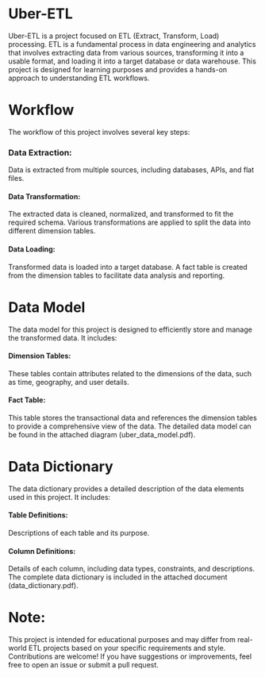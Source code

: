 # Uber-ETL
Uber-ETL is a project focused on ETL (Extract, Transform, Load) processing. ETL is a fundamental process in data engineering and analytics that involves extracting data from various sources, transforming it into a usable format, and loading it into a target database or data warehouse. This project is designed for learning purposes and provides a hands-on approach to understanding ETL workflows.

# Workflow

The workflow of this project involves several key steps:

### Data Extraction:
Data is extracted from multiple sources, including databases, APIs, and flat files.
#### Data Transformation:
The extracted data is cleaned, normalized, and transformed to fit the required schema.
Various transformations are applied to split the data into different dimension tables.
#### Data Loading:
Transformed data is loaded into a target database.
A fact table is created from the dimension tables to facilitate data analysis and reporting.

# Data Model

The data model for this project is designed to efficiently store and manage the transformed data. It includes:

#### Dimension Tables: 
These tables contain attributes related to the dimensions of the data, such as time, geography, and user details.
#### Fact Table: 
This table stores the transactional data and references the dimension tables to provide a comprehensive view of the data.
The detailed data model can be found in the attached diagram (uber_data_model.pdf).

# Data Dictionary

The data dictionary provides a detailed description of the data elements used in this project. It includes:

#### Table Definitions: 
Descriptions of each table and its purpose.
#### Column Definitions: 
Details of each column, including data types, constraints, and descriptions.
The complete data dictionary is included in the attached document (data_dictionary.pdf).

# Note:

This project is intended for educational purposes and may differ from real-world ETL projects based on your specific requirements and style.
Contributions are welcome! If you have suggestions or improvements, feel free to open an issue or submit a pull request.
